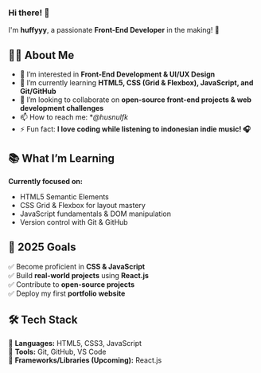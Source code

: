 ### Hi there! 👋 
I'm **huffyyy**, a passionate **Front-End Developer** in the making! 🚀  

## 👩‍💻 About Me
- 👀 I’m interested in **Front-End Development & UI/UX Design**  
- 🌱 I’m currently learning **HTML5, CSS (Grid & Flexbox), JavaScript, and Git/GitHub**  
- 💞️ I’m looking to collaborate on **open-source front-end projects & web development challenges**  
- 📫 How to reach me: **@husnulfk*   
- ⚡ Fun fact: **I love coding while listening to indonesian indie music! 🎧**

## 📚 What I’m Learning  
**Currently focused on:**  
- HTML5 Semantic Elements  
- CSS Grid & Flexbox for layout mastery  
- JavaScript fundamentals & DOM manipulation  
- Version control with Git & GitHub

## 🎯 2025 Goals  
✅ Become proficient in **CSS & JavaScript**  
✅ Build **real-world projects** using **React.js**  
✅ Contribute to **open-source projects**  
✅ Deploy my first **portfolio website**  

## 🛠 Tech Stack  
🔹 **Languages:** HTML5, CSS3, JavaScript  
🔹 **Tools:** Git, GitHub, VS Code  
🔹 **Frameworks/Libraries (Upcoming):** React.js  

<!---
huffyyy/huffyyy is a ✨ special ✨ repository because its `README.md` (this file) appears on your GitHub profile.
You can click the Preview link to take a look at your changes.
--->
